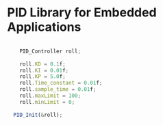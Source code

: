 <h1> PID Library for Embedded Applications </h1>


```javascript

	PID_Controller roll;
  
	roll.KD = 0.1f;
	roll.KI = 0.01f;
	roll.KP = 5.0f;
	roll.Time_constant = 0.01f;
	roll.sample_time = 0.01f;
	roll.maxLimit = 100;
	roll.minLimit = 0;
  
  PID_Init(&roll);

````
